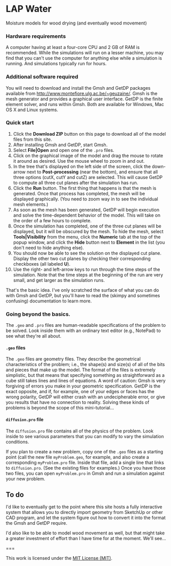 LAP Water
========

Moisture models for wood drying (and eventually wood movement)

### Hardware requirements

A computer having at least a four-core CPU and 2 GB of RAM is recommended. While the simulations will run on a lesser machine,
you may find that you can't use the computer for anything else while a simulation is running. And simulations typically run for
hours.

### Additional software required

You will need to download and install the Gmsh and GetDP packages available from http://www.montefiore.ulg.ac.be/~geuzaine/.
Gmsh is the mesh generator and provides a graphical user interface. GetDP is the finite element solver, and runs within Gmsh.
Both are available for Windows, Mac OS X and Linux systems.

### Quick start

1. Click the **Download ZIP** button on this page to download all of the model files from this site.
1. After installing Gmsh and GetDP, start Gmsh.
1. Select **File|Open** and open one of the <code>.pro</code> files.
1. Click on the graphical image of the model and drag the mouse to rotate it around as desired. Use the mouse wheel to zoom in
and out.
1. In the tree that's displayed on the left side of the screen, click the down-arrow next to **Post-processing** (near the
bottom), and ensure that all three options (cutX, cutY and cutZ) are selected. This will cause GetDP to compute all three cut
planes after the simulation has run.
1. Click the **Run** button. The first thing that happens is that the mesh is generated. Once that process has completed, the
mesh will be displayed graphically. (You need to zoom way in to see the individual mesh elements.)
1. As soon as the mesh has been generated, GetDP will begin execution and solve the time-dependent behavior of the model. This
will take on the order of a few hours to complete.
1. Once the simulation has completed, one of the three cut planes will be displayed, but it will be obscured by the mesh. To
hide the mesh, select **Tools|Visibility** from the menu, click the **Numeric** tab at the top of the popup window, and click
the **Hide** button next to **Element** in the list (you don't need to hide anything else).
1. You should now be able to see the solution on the displayed cut plane. Display the other two cut planes by checking their
corresponding checkboxes (all labeled **U**).
1. Use the right- and left-arrow keys to run through the time steps of the simulation. Note that the time steps at the
beginning of the run are very small, and get larger as the simulation runs.

That's the basic idea. I've only scratched the surface of what you can do with Gmsh and GetDP, but you'll have to read the
(skimpy and sometimes confusing) documentation to learn more.

### Going beyond the basics.

The <code>.geo</code> and <code>.pro</code> files are human-readable specifications of the problem to be solved. Look inside
them with an ordinary text editor (e.g., NotePad) to see what they're all about.

#### <code>.geo</code> files

The <code>.geo</code> files are geometry files. They describe the geometrical characteristics of the problem; i.e., the
shape(s) and size(s) of all of the bits and pieces that make up the model. The format of the files is extremely simplistic,
but that means that specifying something as straightforward as a cube still takes lines and lines of equations. A word of
caution: Gmsh is very forgiving of errors you make in your geometric specification. GetDP is the exact opposite, and if, for
example, one of your edges or faces has the wrong polarity, GetDP will either crash with an undecipherable error, or give you
results that have no connection to reality. Solving these kinds of problems is beyond the scope of this mini-tutorial...

#### <code>diffusion.pro</code> file

The <code>diffusion.pro</code> file contains all of the physics of the problem. Look inside to see various parameters that you
can modify to vary the simulation conditions.

If you plan to create a new problem, copy one of the <code>.geo</code> files as a starting point (call the new file
<code>myProblem.geo</code>, for example, and also create a corresponding <code>myProblem.pro</code> file. Inside that file, add
a single line that links to <code>diffusion.pro</code>. (See the existing files for examples.) Once you have those two files,
you can open <code>myProblem.pro</code> in Gmsh and run a simulation against your new problem.

## To do

I'd like to eventually get to the point where this site hosts a fully interactive system that allows you to directly import
geometry from SketchUp or other CAD program, and let the system figure out how to convert it into the format the Gmsh and GetDP
require.

I'd also like to be able to model wood movement as well, but that might take a greater investment of effort than I have time
for at the moment. We'll see...

===

This work is licensed under the <a rel="license" href="http://opensource.org/licenses/MIT">MIT License (MIT)</a>.
